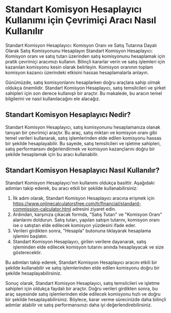 Standart Komisyon Hesaplayıcı Kullanımı için Çevrimiçi Aracı Nasıl Kullanılır
=============================================================================

Standart Komisyon Hesaplayıcı: Komisyon Oranı ve Satış Tutarına Dayalı Olarak Satış Komisyonunu Hesaplayın Standart Komisyon Hesaplayıcı: Komisyon oranı ve satış tutarı üzerinden satış komisyonunu hesaplamak için pratik çevrimiçi aracımızı kullanın. Bilinçli kararlar verin ve satış işlemleri için kazanılan komisyonu kesin olarak belirleyin. Komisyon oranının toplam komisyon kazancı üzerindeki etkisini hassas hesaplamalarla anlayın.

Günümüzde, satış komisyonlarını hesaplarken doğru araçlara sahip olmak oldukça önemlidir. Standart Komisyon Hesaplayıcı, satış temsilcileri ve şirket sahipleri için son derece kullanışlı bir araçtır. Bu makalede, bu aracın temel bilgilerini ve nasıl kullanılacağını ele alacağız.

Standart Komisyon Hesaplayıcı Nedir?
------------------------------------

Standart Komisyon Hesaplayıcı, satış komisyonunu hesaplamanıza olanak tanıyan bir çevrimiçi araçtır. Bu araç, satış miktarı ve komisyon oranı gibi temel verileri kullanarak, satış işlemlerinden elde edilen komisyonu hassas bir şekilde hesaplayabilir. Bu sayede, satış temsilcileri ve işletme sahipleri, satış performansını değerlendirmek ve komisyon kazançlarını doğru bir şekilde hesaplamak için bu aracı kullanabilir.

Standart Komisyon Hesaplayıcı Nasıl Kullanılır?
-----------------------------------------------

Standart Komisyon Hesaplayıcı'nın kullanımı oldukça basittir. Aşağıdaki adımları takip ederek, bu aracı etkili bir şekilde kullanabilirsiniz:

1. İlk adım olarak, Standart Komisyon Hesaplayıcı aracına erişmek için <https://www.onlinecalculatorsfree.com/tr/financial/standard-commission-calculator.html> adresini ziyaret edin.
2. Ardından, karşınıza çıkacak formda, "Satış Tutarı" ve "Komisyon Oranı" alanlarını doldurun. Satış tutarı, yapılan satışın tutarını, komisyon oranı ise o satıştan elde edilecek komisyon yüzdesini ifade eder.
3. Verileri girdikten sonra, "Hesapla" butonuna tıklayarak hesaplama işlemini başlatın.
4. Standart Komisyon Hesaplayıcı, girilen verilere dayanarak, satış işleminden elde edilecek komisyon tutarını anında hesaplayacak ve size gösterecektir.

Bu adımları takip ederek, Standart Komisyon Hesaplayıcı aracını etkili bir şekilde kullanabilir ve satış işlemlerinden elde edilen komisyonu doğru bir şekilde hesaplayabilirsiniz.

Sonuç olarak, Standart Komisyon Hesaplayıcı, satış temsilcileri ve işletme sahipleri için oldukça faydalı bir araçtır. Doğru verileri girdikten sonra, bu araç sayesinde satış işlemlerinden elde edilecek komisyonu hızlı ve doğru bir şekilde hesaplayabilirsiniz. Böylece, karar verme sürecinizde daha bilinçli adımlar atabilir ve satış performansınızı daha iyi değerlendirebilirsiniz.